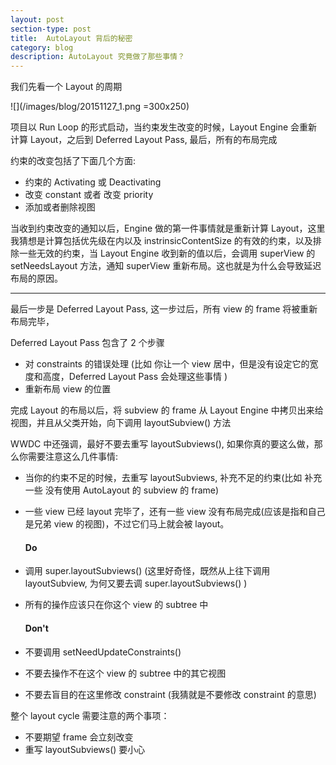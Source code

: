 ```yaml
---
layout: post
section-type: post
title: 	AutoLayout 背后的秘密
category: blog
description: AutoLayout 究竟做了那些事情？
---
```


我们先看一个 Layout 的周期

![](/images/blog/20151127_1.png =300x250)

   项目以 Run Loop 的形式启动，当约束发生改变的时候，Layout Engine 会重新计算 Layout，之后到 Deferred Layout Pass, 最后，所有的布局完成
  
  约束的改变包括了下面几个方面:

  * 约束的 Activating 或 Deactivating
  * 改变 constant 或者 改变 priority
  * 添加或者删除视图
  
  
  当收到约束改变的通知以后，Engine 做的第一件事情就是重新计算 Layout，这里我猜想是计算包括优先级在内以及 instrinsicContentSize 的有效的约束，以及排除一些无效的约束，当 Layout Engine 收到新的值以后，会调用 superView 的 setNeedsLayout 方法，通知 superView 重新布局。这也就是为什么会导致延迟布局的原因。

---
  
最后一步是 Deferred Layout Pass, 这一步过后，所有 view 的 frame 将被重新布局完毕，
    
Deferred Layout Pass 包含了 2 个步骤
   
 * 对 constraints 的错误处理 (比如 你让一个 view 居中，但是没有设定它的宽度和高度，Deferred Layout Pass 会处理这些事情 )
 * 重新布局 view 的位置
    
完成 Layout 的布局以后，将 subview 的 frame 从 Layout Engine 中拷贝出来给视图，并且从父类开始，向下调用 layoutSubview() 方法
  
    
WWDC 中还强调，最好不要去重写 layoutSubviews(), 如果你真的要这么做，那么你需要注意这么几件事情:
  
  * 当你的约束不足的时候，去重写 layoutSubviews, 补充不足的约束(比如 补充一些 没有使用 AutoLayout 的 subview 的 frame)
  * 一些 view 已经 layout 完毕了，还有一些 view 没有布局完成(应该是指和自己是兄弟 view 的视图)，不过它们马上就会被 layout。    
  
    #### Do ####
  
  * 调用 super.layoutSubviews() (这里好奇怪，既然从上往下调用 layoutSubview, 为何又要去调 super.layoutSubviews() )
  * 所有的操作应该只在你这个 view 的 subtree 中
   
    #### Don't ####
  
  * 不要调用 setNeedUpdateConstraints()
  * 不要去操作不在这个 view 的 subtree 中的其它视图
  * 不要去盲目的在这里修改 constraint (我猜就是不要修改 constraint 的意思)
  
  整个 layout cycle 需要注意的两个事项：
  
  * 不要期望 frame 会立刻改变
  * 重写 layoutSubviews() 要小心
    
 
  